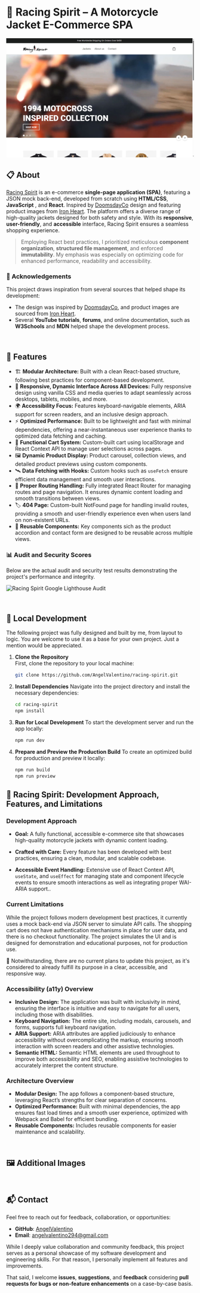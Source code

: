 # 🐎 Racing Spirit – A Motorcycle Jacket E-Commerce SPA

![Racing Spirit Screenshot](./docs/assets/images/racing-spirit-screenshot.jpg)

## 📋 About

[Racing Spirit](https://racing-spirit.pages.dev/) is an e-commerce **single-page application (SPA)**, featuring a JSON mock back-end, developed from scratch using **HTML/CSS**, **JavaScript** , and **React**. Inspired by [DoomsdayCo](https://doomsdayco.com/) design and featuring product images from [Iron Heart](https://www.ironheart.co.uk/). The platform offers a diverse range of high-quality jackets designed for both safety and style. With its **responsive**, **user-friendly**, and **accessible** interface, Racing Spirit ensures a seamless shopping experience.

> Employing React best practices, I prioritized meticulous **component organization**, **structured file management**, and enforced **immutability**. My emphasis was especially on optimizing code for enhanced performance, readability and accessibility.

### 🌟 Acknowledgements

This project draws inspiration from several sources that helped shape its development:

- The design was inspired by [DoomsdayCo](https://doomsdayco.com/), and product images are sourced from [Iron Heart](https://www.ironheart.co.uk/).
- Several **YouTube tutorials**, **forums**, and online documentation, such as **W3Schools** and **MDN** helped shape the development process.

<br>

## 🚀 Features

- 🏗️  **Modular Architecture:** Built with a clean React-based structure, following best practices for component-based development.
- 📱 **Responsive, Dynamic Interface Across All Devices:** Fully responsive design using vanilla CSS and media queries to adapt seamlessly across desktops, tablets, mobiles, and more.
- 🌍 **Accessibility Focus:** Features keyboard-navigable elements, ARIA support for screen readers, and an inclusive design approach.
- ⚡ **Optimized Performance:** Built to be lightweight and fast with minimal dependencies, offering a near-instantaneous user experience thanks to optimized data fetching and caching.
- 🛒 **Functional Cart System:** Custom-built cart using localStorage and React Context API to manage user selections across pages.
- 🖼️ **Dynamic Product Display:** Product carousel, collection views, and detailed product previews using custom components.
- 🛰️ **Data Fetching with Hooks:** Custom hooks such as `useFetch` ensure efficient data management and smooth user interactions.
- 🚦 **Proper Routing Handling:** Fully integrated React Router for managing routes and page navigation. It ensures dynamic content loading and smooth transitions between views.
- 🏷️ **404 Page:** Custom-built NotFound page for handling invalid routes, providing a smooth and user-friendly experience even when users land on non-existent URLs.
- 🧩 **Reusable Components:** Key components sich as the product accordion and contact form are designed to be reusable across multiple views.



### 📊 Audit and Security Scores

Below are the actual audit and security test results demonstrating the project's performance and integrity.

![Racing Spirit Google Lighthouse Audit](./docs/assets/images/project-audit-score.jpg)

<br>

## 🧪 Local Development

The following project was fully designed and built by me, from layout to logic. You are welcome to use it as a base for your own project. Just a mention would be appreciated.

1. **Clone the Repository**  
First, clone the repository to your local machine:

    ```bash
    git clone https://github.com/AngelValentino/racing-spirit.git
    ```

1. **Install Dependencies**
Navigate into the project directory and install the necessary dependencies:

    ```bash
    cd racing-spirit
    npm install
    ```
1. **Run for Local Development**
To start the development server and run the app locally:

    ```bash
    npm run dev
    ```

1. **Prepare and Preview the Production Build**
To create an optimized build for production and preview it locally:

    ```bash
    npm run build
    npm run preview
    ```

## 🌱 Racing Spirit: Development Approach, Features, and Limitations

### Development Approach

- **Goal:** A fully functional, accessible e-commerce site that showcases high-quality motorcycle jackets with dynamic content loading.
  
- **Crafted with Care:** Every feature has been developed with best practices, ensuring a clean, modular, and scalable codebase.
  
- **Accessible Event Handling:** Extensive use of React Context API, `useState`, and `useEffect` for managing state and component lifecycle events to ensure smooth interactions as well as integrating proper WAI-ARIA support..

### Current Limitations

While the project follows modern development best practices, it currently uses a mock back-end via JSON server to simulate API calls. The shopping cart does not have authentication mechanisms in place for user data, and there is no checkout functionality. The project simulates the UI and is designed for demonstration and educational purposes, not for production use.

📌 Notwithstanding, there are no current plans to update this project, as it's considered to already fulfill its purpose in a clear, accessible, and responsive way.

### Accessibility (a11y) Overview

- **Inclusive Design:** The application was built with inclusivity in mind, ensuring the interface is intuitive and easy to navigate for all users, including those with disabilities.
- **Keyboard Navigation:** The entire site, including modals, carousels, and forms, supports full keyboard navigation.
- **ARIA Support:** ARIA attributes are applied judiciously to enhance accessibility without overcomplicating the markup, ensuring smooth interaction with screen readers and other assistive technologies.
- **Semantic HTML:** Semantic HTML elements are used throughout to improve both accessibility and SEO, enabling assistive technologies to accurately interpret the content structure.

### Architecture Overview

- **Modular Design:** The app follows a component-based structure, leveraging React’s strengths for clear separation of concerns.
- **Optimized Performance:**  Built with minimal dependencies, the app ensures fast load times and a smooth user experience, optimized with Webpack and Babel for efficient bundling.
- **Reusable Components:** Includes reusable components for easier maintenance and scalability.

<br>

## 🖼️ Additional Images


<br>

## 📬 Contact

Feel free to reach out for feedback, collaboration, or opportunities:

- **GitHub**: [AngelValentino](https://github.com/AngelValentino)  
- **Email**: angelvalentino294@gmail.com

While I deeply value collaboration and community feedback, this project serves as a personal showcase of my software development and engineering skills. For that reason, I personally implement all features and improvements.

That said, I welcome **issues**, **suggestions**, and **feedback** considering **pull requests for bugs or non-feature enhancements** on a case-by-case basis.